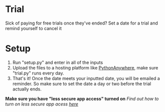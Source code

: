 # Trial
Sick of paying for free trials once they've ended? Set a date for a trial and remind yourself to cancel it

# Setup

1. Run "setup.py" and enter in all of the inputs
2. Upload the files to a hosting platform like <a href="https://www.pythonanywhere.com/">PythonAnywhere</a>, make sure "trial.py" runs every day.
3. That's it! Once the date meets your inputted date, you will be emailed a reminder. So make sure to set the date a day or two before the trial actually ends.

<b>Make sure you have "less secure app access" turned on</b>
<i>Find out how to turn on less secure app acess <a href="https://support.google.com/accounts/answer/6010255?hl=en">here</a></i>
